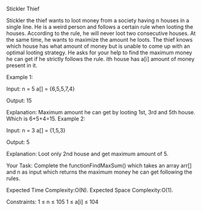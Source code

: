 Stickler Thief

Stickler the thief wants to loot money from a society having n houses in a single line. He is a weird person and follows a certain rule when looting the houses. According to the rule, he will never loot two consecutive houses. At the same time, he wants to maximize the amount he loots. The thief knows which house has what amount of money but is unable to come up with an optimal looting strategy. He asks for your help to find the maximum money he can get if he strictly follows the rule. ith house has a[i] amount of money present in it.

Example 1:

Input:
n = 5
a[] = {6,5,5,7,4}

Output: 
15

Explanation: 
Maximum amount he can get by looting 1st, 3rd and 5th house. Which is 6+5+4=15.
Example 2:

Input:
n = 3
a[] = {1,5,3}

Output: 
5

Explanation: 
Loot only 2nd house and get maximum amount of 5.

Your Task:
Complete the functionFindMaxSum() which takes an array arr[] and n as input which returns the maximum money he can get following the rules.

Expected Time Complexity:O(N).
Expected Space Complexity:O(1).

Constraints:
1 ≤ n ≤ 105
1 ≤ a[i] ≤ 104

